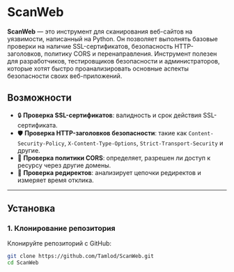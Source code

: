 # ScanWeb

**ScanWeb** — это инструмент для сканирования веб-сайтов на уязвимости, написанный на Python. Он позволяет выполнять базовые проверки на наличие SSL-сертификатов, безопасность HTTP-заголовков, политику CORS и перенаправления. Инструмент полезен для разработчиков, тестировщиков безопасности и администраторов, которые хотят быстро проанализировать основные аспекты безопасности своих веб-приложений.

## Возможности

- 🔒 **Проверка SSL-сертификатов**: валидность и срок действия SSL-сертификата.
- 🛡️ **Проверка HTTP-заголовков безопасности**: такие как `Content-Security-Policy`, `X-Content-Type-Options`, `Strict-Transport-Security` и другие.
- 🔗 **Проверка политики CORS**: определяет, разрешен ли доступ к ресурсу через другие домены.
- 🚦 **Проверка редиректов**: анализирует цепочки редиректов и измеряет время отклика.

---

## Установка

### 1. Клонирование репозитория

Клонируйте репозиторий с GitHub:

```bash
git clone https://github.com/Tamlod/ScanWeb.git
cd ScanWeb


